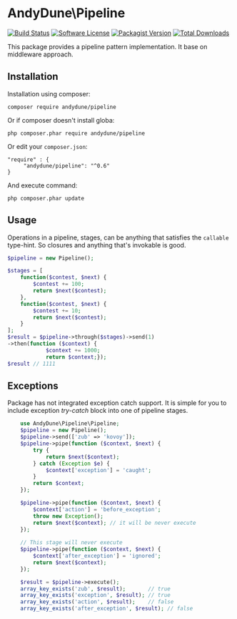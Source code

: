# AndyDune\Pipeline

[![Build Status](https://travis-ci.org/AndyDune/Pipeline.svg?branch=master)](https://travis-ci.org/AndyDune/Pipeline)
[![Software License](https://img.shields.io/badge/license-MIT-brightgreen.svg?style=flat-square)](LICENSE)
[![Packagist Version](https://img.shields.io/packagist/v/andydune/pipeline.svg?style=flat-square)](https://packagist.org/packages/andydune/pipeline)
[![Total Downloads](https://img.shields.io/packagist/dt/andydune/pipeline.svg?style=flat-square)](https://packagist.org/packages/andydune/pipeline)


This package provides a pipeline pattern implementation. It base on middleware approach.

Installation
------------

Installation using composer:

```
composer require andydune/pipeline 
```
Or if composer doesn't install globa:
```
php composer.phar require andydune/pipeline
```
Or edit your `composer.json`:
```
"require" : {
     "andydune/pipeline": "^0.6"
}

```
And execute command:
```
php composer.phar update
```


## Usage

Operations in a pipeline, stages, can be anything that satisfies the `callable`
type-hint. So closures and anything that's invokable is good.

```php
$pipeline = new Pipeline();

$stages = [
    function($contest, $next) {
        $contest += 100;
        return $next($contest);    
    },
    function($contest, $next) {
        $contest += 10;
        return $next($contest);    
    }
];
$result = $pipeline->through($stages)->send(1)
->then(function ($context) {
            $context += 1000;
            return $context;});
$result // 1111
```

## Exceptions

Package has not integrated exception catch support. It is simple for you  to include exception _try-catch_ block into one of pipeline stages.
```php
    use AndyDune\Pipeline\Pipeline;
    $pipeline = new Pipeline();
    $pipeline->send(['zub' => 'kovoy']);
    $pipeline->pipe(function ($context, $next) {
        try {
            return $next($context);
        } catch (Exception $e) {
            $context['exception'] = 'caught';
        }
        return $context;
    });

    $pipeline->pipe(function ($context, $next) {
        $context['action'] = 'before_exception';
        throw new Exception();
        return $next($context); // it will be never execute
    });
     
    // This stage will never execute
    $pipeline->pipe(function ($context, $next) {
        $context['after_exception'] = 'ignored';
        return $next($context);
    });

    $result = $pipeline->execute();
    array_key_exists('zub', $result);       // true
    array_key_exists('exception', $result); // true
    array_key_exists('action', $result);    // false
    array_key_exists('after_exception', $result); // false

```  
